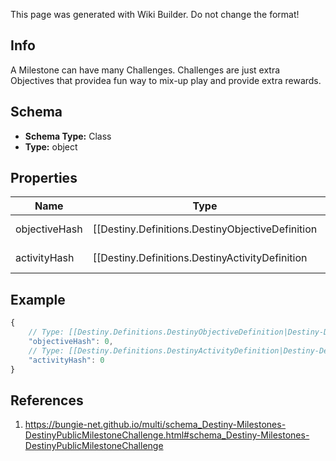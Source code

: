 <span class="wiki-builder">This page was generated with Wiki Builder. Do not change the format!</span>

## Info
A Milestone can have many Challenges.  Challenges are just extra Objectives that providea fun way to mix-up play and provide extra rewards.

## Schema
* **Schema Type:** Class
* **Type:** object

## Properties
Name | Type | Description
---- | ---- | -----------
objectiveHash | [[Destiny.Definitions.DestinyObjectiveDefinition|Destiny-Definitions-DestinyObjectiveDefinition]]:integer:uint32 | The objective for the Challenge, which should have human-readable data about whatneeds to be done to accomplish the objective.  Use this hash to look up the DestinyObjectiveDefinition.
activityHash | [[Destiny.Definitions.DestinyActivityDefinition|Destiny-Definitions-DestinyActivityDefinition]]:integer:uint32:nullable | IF the Objective is related to a specific Activity, this will be that activity's hash.Use it to look up the DestinyActivityDefinition for additional data to show.

## Example
```javascript
{
    // Type: [[Destiny.Definitions.DestinyObjectiveDefinition|Destiny-Definitions-DestinyObjectiveDefinition]]:integer:uint32
    "objectiveHash": 0,
    // Type: [[Destiny.Definitions.DestinyActivityDefinition|Destiny-Definitions-DestinyActivityDefinition]]:integer:uint32:nullable
    "activityHash": 0
}

```

## References
1. https://bungie-net.github.io/multi/schema_Destiny-Milestones-DestinyPublicMilestoneChallenge.html#schema_Destiny-Milestones-DestinyPublicMilestoneChallenge
